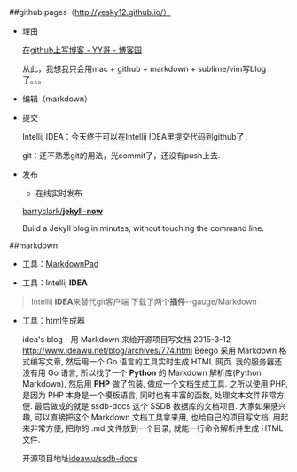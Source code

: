 
##github pages（http://yesky12.github.io/）



- 理由

	[在github上写博客 - YY哥 - 博客园](http://www.cnblogs.com/hustcat/p/4070300.html) 
	
	从此，我想我只会用mac + github + markdown + sublime/vim写blog了。。。




- 编辑（markdown）



- 提交

	Intellij IDEA：今天终于可以在Intellij IDEA里提交代码到github了，
	
	git：还不熟悉git的用法，光commit了，还没有push上去.



- 发布

	

	- 在线实时发布

	[barryclark/**jekyll-now**](https://github.com/barryclark/jekyll-now)
 
	Build a Jekyll blog in minutes, without touching the command line.
  
 	


##markdown


- 工具：[MarkdownPad](http://markdownpad.com/)


- 工具：Intellij **IDEA**

> 	Intellij **IDEA**来替代git客户端
> 	下载了两个**插件**--gauge/Markdown


- 工具：html生成器

	idea's blog - 用 Markdown 来给开源项目写文档 2015-3-12
	 http://www.ideawu.net/blog/archives/774.html 
	 Beego 采用 Markdown 格式编写文章, 然后用一个 Go 语言的工具实时生成 HTML 网页. 我的服务器还没有用 Go 语言, 所以找了一个 **Python** 的 Markdown 解析库(Python Markdown), 然后用 **PHP** 做了包装, 做成一个文档生成工具. 之所以使用 PHP, 是因为 PHP 本身是一个模板语言, 同时也有丰富的函数, 处理文本文件非常方便.
	最后做成的就是 ssdb-docs 这个 SSDB 数据库的文档项目. 大家如果感兴趣, 可以直接把这个 Markdown 文档工具拿来用, 也给自己的项目写文档. 用起来非常方便, 把你的 .md 文件放到一个目录, 就能一行命令解析并生成 HTML 文件.
	
	开源项目地址[ideawu/ssdb-docs](https://github.com/ideawu/ssdb-docs)  
	